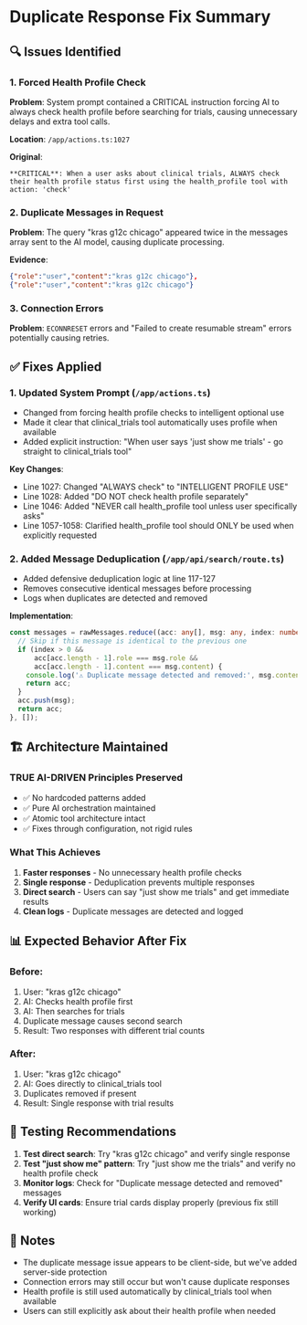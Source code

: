 # Duplicate Response Fix Summary

## 🔍 Issues Identified

### 1. **Forced Health Profile Check**
**Problem**: System prompt contained a CRITICAL instruction forcing AI to always check health profile before searching for trials, causing unnecessary delays and extra tool calls.

**Location**: `/app/actions.ts:1027`

**Original**:
```
**CRITICAL**: When a user asks about clinical trials, ALWAYS check their health profile status first using the health_profile tool with action: 'check'
```

### 2. **Duplicate Messages in Request**
**Problem**: The query "kras g12c chicago" appeared twice in the messages array sent to the AI model, causing duplicate processing.

**Evidence**: 
```json
{"role":"user","content":"kras g12c chicago"},
{"role":"user","content":"kras g12c chicago"}
```

### 3. **Connection Errors**
**Problem**: `ECONNRESET` errors and "Failed to create resumable stream" errors potentially causing retries.

## ✅ Fixes Applied

### 1. **Updated System Prompt** (`/app/actions.ts`)
- Changed from forcing health profile checks to intelligent optional use
- Made it clear that clinical_trials tool automatically uses profile when available
- Added explicit instruction: "When user says 'just show me trials' - go straight to clinical_trials tool"

**Key Changes**:
- Line 1027: Changed "ALWAYS check" to "INTELLIGENT PROFILE USE"
- Line 1028: Added "DO NOT check health profile separately"
- Line 1046: Added "NEVER call health_profile tool unless user specifically asks"
- Line 1057-1058: Clarified health_profile tool should ONLY be used when explicitly requested

### 2. **Added Message Deduplication** (`/app/api/search/route.ts`)
- Added defensive deduplication logic at line 117-127
- Removes consecutive identical messages before processing
- Logs when duplicates are detected and removed

**Implementation**:
```typescript
const messages = rawMessages.reduce((acc: any[], msg: any, index: number) => {
  // Skip if this message is identical to the previous one
  if (index > 0 && 
      acc[acc.length - 1].role === msg.role && 
      acc[acc.length - 1].content === msg.content) {
    console.log('⚠️ Duplicate message detected and removed:', msg.content?.substring(0, 50));
    return acc;
  }
  acc.push(msg);
  return acc;
}, []);
```

## 🏗️ Architecture Maintained

### TRUE AI-DRIVEN Principles Preserved
- ✅ No hardcoded patterns added
- ✅ Pure AI orchestration maintained
- ✅ Atomic tool architecture intact
- ✅ Fixes through configuration, not rigid rules

### What This Achieves
1. **Faster responses** - No unnecessary health profile checks
2. **Single response** - Deduplication prevents multiple responses
3. **Direct search** - Users can say "just show me trials" and get immediate results
4. **Clean logs** - Duplicate messages are detected and logged

## 📊 Expected Behavior After Fix

### Before:
1. User: "kras g12c chicago"
2. AI: Checks health profile first
3. AI: Then searches for trials
4. Duplicate message causes second search
5. Result: Two responses with different trial counts

### After:
1. User: "kras g12c chicago"
2. AI: Goes directly to clinical_trials tool
3. Duplicates removed if present
4. Result: Single response with trial results

## 🧪 Testing Recommendations

1. **Test direct search**: Try "kras g12c chicago" and verify single response
2. **Test "just show me" pattern**: Try "just show me the trials" and verify no health profile check
3. **Monitor logs**: Check for "Duplicate message detected and removed" messages
4. **Verify UI cards**: Ensure trial cards display properly (previous fix still working)

## 📝 Notes

- The duplicate message issue appears to be client-side, but we've added server-side protection
- Connection errors may still occur but won't cause duplicate responses
- Health profile is still used automatically by clinical_trials tool when available
- Users can still explicitly ask about their health profile when needed